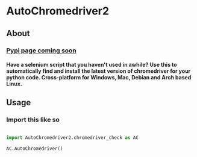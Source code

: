# AutoChromedriver2

## About

### [Pypi page coming soon](https://github.com/JustinTheWhale/)

#### Have a selenium script that you haven't used in awhile? Use this to automatically find and install the latest version of chromedriver for your python code. Cross-platform for Windows, Mac, Debian and Arch based Linux. 

## Usage

### Import this like so

```python

import AutoChromedriver2.chromedriver_check as AC

AC.AutoChromedriver()
```